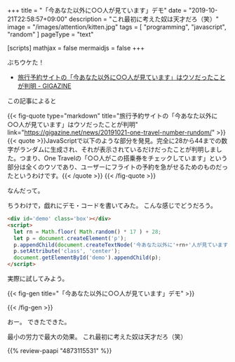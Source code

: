 +++
title = "「今あなた以外に○○人が見ています」デモ"
date =  "2019-10-21T22:58:57+09:00"
description = "これ最初に考えた奴は天才だろ（笑）"
image = "/images/attention/kitten.jpg"
tags = [ "programming", "javascript", "random" ]
pageType = "text"

[scripts]
  mathjax = false
  mermaidjs = false
+++

ぶちウケた！

- [旅行予約サイトの「今あなた以外に○○人が見ています」はウソだったことが判明 - GIGAZINE](https://gigazine.net/news/20191021-one-travel-number-rundom/)

この記事によると

{{< fig-quote type="markdown" title="旅行予約サイトの「今あなた以外に○○人が見ています」はウソだったことが判明" link="https://gigazine.net/news/20191021-one-travel-number-rundom/" >}}
{{< quote >}}JavaScriptで以下のような部分を発見。完全に28から44までの数字がランダムに生成され、それが表示されているだけだったことが判明しました。つまり、One Travelの「○○人がこの搭乗券をチェックしています」という部分は全くのウソであり、ユーザーにフライトの予約を急がせるためのものだったというわけです。{{< /quote >}}
{{< /fig-quote >}}

なんだって。

ちうわけで，戯れにデモ・コードを書いてみた。
こんな感じでどうだろう。

```html
<div id='demo' class='box'></div>
<script>
  let rn = Math.floor( Math.random() * 17 ) + 28;
  let p = document.createElement('p');
  p.appendChild(document.createTextNode('今あなた以外に'+rn+'人が見ています'));
  p.setAttribute('class', 'center');
  document.getElementById('demo').appendChild(p);
</script>
```

実際に試してみよう。

{{< fig-gen title="「今あなた以外に○○人が見ています」デモ" >}}
<div id='demo' class='box'></div>
<script>
  let rn = Math.floor( Math.random() * 17 ) + 28;
  let p = document.createElement('p');
  p.appendChild(document.createTextNode('今あなた以外に'+rn+'人が見ています'));
  p.setAttribute('class', 'center');
  document.getElementById('demo').appendChild(p);
</script>
{{< /fig-gen >}}

おー。
できたできた。

最小の労力で最大の効果。
これ最初に考えた奴は天才だろ（笑）

{{% review-paapi "4873115531" %}} <!-- JavaScriptリファレンス 第6版 -->
